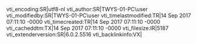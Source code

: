 vti_encoding:SR|utf8-nl
vti_author:SR|TWYS-01-PC\\user
vti_modifiedby:SR|TWYS-01-PC\\user
vti_timelastmodified:TR|14 Sep 2017 07:11:10 -0000
vti_timecreated:TR|14 Sep 2017 07:11:10 -0000
vti_cacheddtm:TX|14 Sep 2017 07:11:10 -0000
vti_filesize:IR|5187
vti_extenderversion:SR|6.0.2.5516
vti_backlinkinfo:VX|
